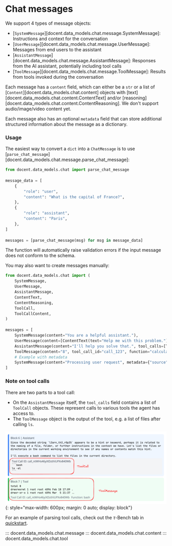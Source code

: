 # Chat messages

We support 4 types of message objects:

- [`SystemMessage`][docent.data_models.chat.message.SystemMessage]: Instructions and context for the conversation
- [`UserMessage`][docent.data_models.chat.message.UserMessage]: Messages from end users to the assistant
- [`AssistantMessage`][docent.data_models.chat.message.AssistantMessage]: Responses from the AI assistant, potentially including tool calls
- [`ToolMessage`][docent.data_models.chat.message.ToolMessage]: Results from tools invoked during the conversation

Each message has a `content` field, which can either be a `str` or a list of [`Content`][docent.data_models.chat.content] objects with [text][docent.data_models.chat.content.ContentText] and/or [reasoning][docent.data_models.chat.content.ContentReasoning]. We don't support audio/image/video content yet.

Each message also has an optional `metadata` field that can store additional structured information about the message as a dictionary.


### Usage

The easiest way to convert a `dict` into a `ChatMessage` is to use [`parse_chat_message`][docent.data_models.chat.message.parse_chat_message]:

```python
from docent.data_models.chat import parse_chat_message

message_data = [
    {
        "role": "user",
        "content": "What is the capital of France?",
    },
    {
        "role": "assistant",
        "content": "Paris",
    },
]

messages = [parse_chat_message(msg) for msg in message_data]
```

The function will automatically raise validation errors if the input message does not conform to the schema.

You may also want to create messages manually:

```python
from docent.data_models.chat import (
    SystemMessage,
    UserMessage,
    AssistantMessage,
    ContentText,
    ContentReasoning,
    ToolCall,
    ToolCallContent,
)

messages = [
    SystemMessage(content="You are a helpful assistant."),
    UserMessage(content=[ContentText(text="Help me with this problem.")]),
    AssistantMessage(content="I'll help you solve that.", tool_calls=[ToolCall(id="call_123", function="calculator", arguments={"operation": "add", "a": 5, "b": 3}, view=ToolCallContent(format="markdown", content="Calculating: 5 + 3"))]),
    ToolMessage(content="8", tool_call_id="call_123", function="calculator"),
    # Example with metadata
    SystemMessage(content="Processing user request", metadata={"source": "api", "priority": "high", "timestamp": "2024-01-01T12:00:00Z"}),
]
```

### Note on tool calls

There are two parts to a tool call:

- On the `AssistantMessage` itself, the `tool_calls` field contains a list of `ToolCall` objects. These represent calls to various tools the agent has access to.
- The `ToolMessage` object is the output of the tool, e.g. a list of files after calling `ls`.

![Tool Call Agent Run Example](../../images/tool_call.png){: style="max-width: 600px; margin: 0 auto; display: block"}

For an example of parsing tool calls, check out the $\tau$-Bench tab in [quickstart](../../quickstart.md).

::: docent.data_models.chat.message
::: docent.data_models.chat.content
::: docent.data_models.chat.tool
